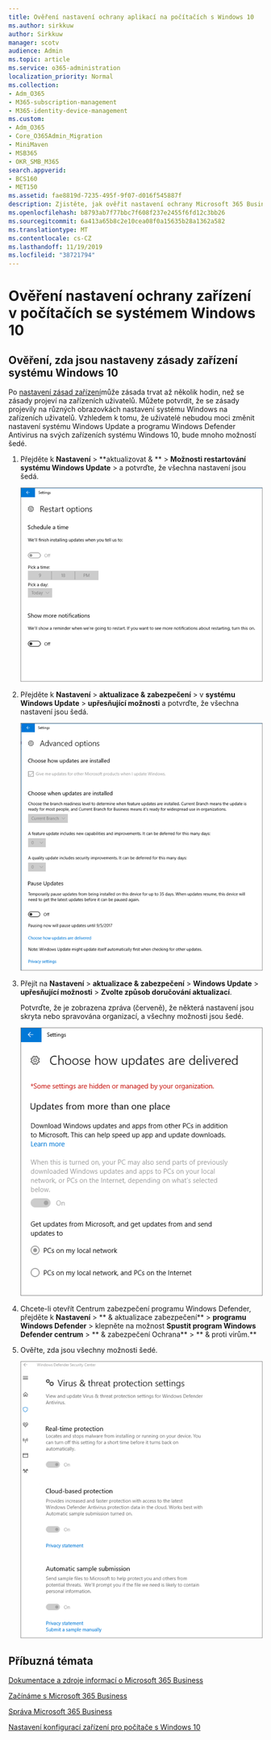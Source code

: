 ```yaml
---
title: Ověření nastavení ochrany aplikací na počítačích s Windows 10
ms.author: sirkkuw
author: Sirkkuw
manager: scotv
audience: Admin
ms.topic: article
ms.service: o365-administration
localization_priority: Normal
ms.collection:
- Adm_O365
- M365-subscription-management
- M365-identity-device-management
ms.custom:
- Adm_O365
- Core_O365Admin_Migration
- MiniMaven
- MSB365
- OKR_SMB_M365
search.appverid:
- BCS160
- MET150
ms.assetid: fae8819d-7235-495f-9f07-d016f545887f
description: Zjistěte, jak ověřit nastavení ochrany Microsoft 365 Business app v zařízeních systému Windows 10.
ms.openlocfilehash: b8793ab7f77bbc7f608f237e2455f6fd12c3bb26
ms.sourcegitcommit: 6a413a65b8c2e10cea08f0a15635b28a1362a582
ms.translationtype: MT
ms.contentlocale: cs-CZ
ms.lasthandoff: 11/19/2019
ms.locfileid: "38721794"
---
```

# <a name="validate-device-protection-settings-on-windows-10-pcs"></a>Ověření nastavení ochrany zařízení v počítačích se systémem Windows 10

## <a name="verify-that-windows-10-device-policies-are-set"></a>Ověření, zda jsou nastaveny zásady zařízení systému Windows 10

Po [nastavení zásad zařízení](protection-settings-for-windows-10-pcs.md)může zásada trvat až několik hodin, než se zásady projeví na zařízeních uživatelů. Můžete potvrdit, že se zásady projevily na různých obrazovkách nastavení systému Windows na zařízeních uživatelů. Vzhledem k tomu, že uživatelé nebudou moci změnit nastavení systému Windows Update a programu Windows Defender Antivirus na svých zařízeních systému Windows 10, bude mnoho možností šedé.
  
1. Přejděte k **Nastavení** \> **aktualizovat &amp; ** \> **Možnosti restartování** **systému Windows Update** \> a potvrďte, že všechna nastavení jsou šedá. 
    
    ![Všechny možnosti restartování jsou šedé.](media/31308da9-18b0-47c5-bbf6-d5fa6747c376.png)
  
2. Přejděte k **Nastavení** \> **aktualizace &amp; zabezpečení** \> v **systému Windows Update** \> **upřesňující možnosti** a potvrďte, že všechna nastavení jsou šedá. 
    
    ![Možnosti rozšířené aktualizace systému Windows jsou všechny šedé.](media/049cf281-d503-4be9-898b-c0a3286c7fc2.png)
  
3. Přejít na **Nastavení** \> **aktualizace &amp; zabezpečení** \> **Windows Update** \> **upřesňující možnosti** \> **Zvolte způsob doručování aktualizací**.
    
    Potvrďte, že je zobrazena zpráva (červeně), že některá nastavení jsou skryta nebo spravována organizací, a všechny možnosti jsou šedé.
    
    ![Volba způsobu doručování aktualizací indikuje, že nastavení jsou skryta nebo spravována organizací.](media/6b3e37c5-da41-4afd-9983-b4f406216b59.png)
  
4. Chcete-li otevřít Centrum zabezpečení programu Windows Defender, přejděte k **Nastavení** \> ** &amp; aktualizace zabezpečení** \> **programu Windows Defender** \> klepněte na možnost **Spustit program Windows Defender centrum** \> ** &amp; zabezpečení Ochrana** \> ** &amp; proti virům.** 
    
5. Ověřte, zda jsou všechny možnosti šedé. 
    
    ![Nastavení ochrany proti virům a ohrožení je šedé.](media/9ca68d40-a5d9-49d7-92a4-c581688b5926.png)
  
## <a name="related-topics"></a>Příbuzná témata

[Dokumentace a zdroje informací o Microsoft 365 Business](https://go.microsoft.com/fwlink/p/?linkid=853701)
  
[Začínáme s Microsoft 365 Business](microsoft-365-business-overview.md)
  
[Správa Microsoft 365 Business](manage.md)
  
[Nastavení konfigurací zařízení pro počítače s Windows 10](protection-settings-for-windows-10-pcs.md)
  

